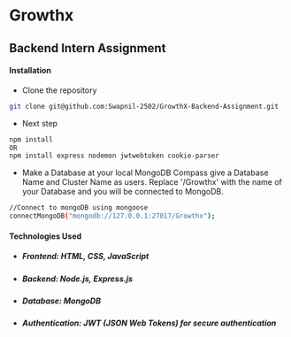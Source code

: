 # Growthx
## Backend Intern Assignment


#### Installation 

- Clone the repository
```bash
git clone git@github.com:Swapnil-2502/GrowthX-Backend-Assignment.git
```
- Next step
```bash
npm install
OR
npm install express nodemon jwtwebtoken cookie-parser
```
- Make a Database at your local MongoDB Compass give a Database Name and Cluster Name as users. Replace '/Growthx' with the name of your Database and you will be connected to MongoDB.
```bash
//Connect to mongoDB using mongoose
connectMongoDB("mongodb://127.0.0.1:27017/Growthx");
```



#### Technologies Used

-   ##### Frontend: HTML, CSS, JavaScript
    
-   ##### Backend: Node.js, Express.js
    
-   ##### Database: MongoDB
    
-   ##### Authentication: JWT (JSON Web Tokens) for secure authentication

